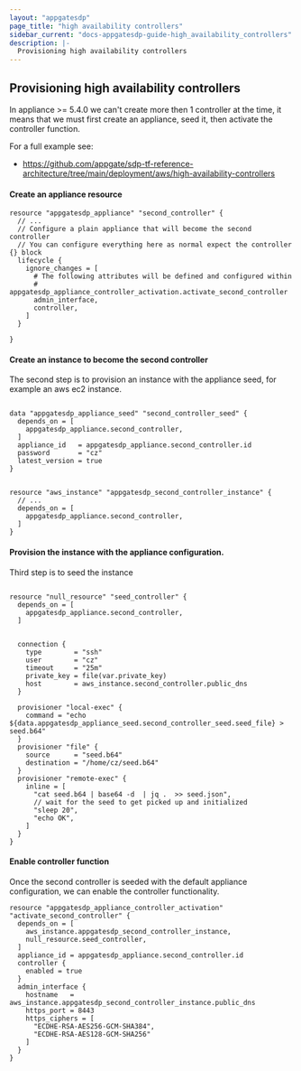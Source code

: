 ```yaml
---
layout: "appgatesdp"
page_title: "high availability controllers"
sidebar_current: "docs-appgatesdp-guide-high_availability_controllers"
description: |-
  Provisioning high availability controllers
---
```


## Provisioning high availability controllers


In appliance >= 5.4.0 we can't create more then 1 controller at the time,
it means that we must first create an appliance, seed it, then activate the controller function.


For a full example see:
- https://github.com/appgate/sdp-tf-reference-architecture/tree/main/deployment/aws/high-availability-controllers


#### Create an appliance resource

```hcl
resource "appgatesdp_appliance" "second_controller" {
  // ...
  // Configure a plain appliance that will become the second controller
  // You can configure everything here as normal expect the controller {} block
  lifecycle {
    ignore_changes = [
      # The following attributes will be defined and configured within
      # appgatesdp_appliance_controller_activation.activate_second_controller
      admin_interface,
      controller,
    ]
  }

}

```

#### Create an instance to become the second controller

The second step is to provision an instance with the appliance seed, for example an aws ec2 instance.
```hcl

data "appgatesdp_appliance_seed" "second_controller_seed" {
  depends_on = [
    appgatesdp_appliance.second_controller,
  ]
  appliance_id   = appgatesdp_appliance.second_controller.id
  password       = "cz"
  latest_version = true
}


resource "aws_instance" "appgatesdp_second_controller_instance" {
  // ...
  depends_on = [
    appgatesdp_appliance.second_controller,
  ]
}
```


#### Provision the instance with the appliance configuration.

Third step is to seed the instance
```hcl

resource "null_resource" "seed_controller" {
  depends_on = [
    appgatesdp_appliance.second_controller,
  ]


  connection {
    type        = "ssh"
    user        = "cz"
    timeout     = "25m"
    private_key = file(var.private_key)
    host        = aws_instance.second_controller.public_dns
  }

  provisioner "local-exec" {
    command = "echo ${data.appgatesdp_appliance_seed.second_controller_seed.seed_file} > seed.b64"
  }
  provisioner "file" {
    source      = "seed.b64"
    destination = "/home/cz/seed.b64"
  }
  provisioner "remote-exec" {
    inline = [
      "cat seed.b64 | base64 -d  | jq .  >> seed.json",
      // wait for the seed to get picked up and initialized
      "sleep 20",
      "echo OK",
    ]
  }
}
```

#### Enable controller function

Once the second controller is seeded with the default appliance configuration, we can enable the controller functionality.

```hcl
resource "appgatesdp_appliance_controller_activation" "activate_second_controller" {
  depends_on = [
    aws_instance.appgatesdp_second_controller_instance,
    null_resource.seed_controller,
  ]
  appliance_id = appgatesdp_appliance.second_controller.id
  controller {
    enabled = true
  }
  admin_interface {
    hostname   = aws_instance.appgatesdp_second_controller_instance.public_dns
    https_port = 8443
    https_ciphers = [
      "ECDHE-RSA-AES256-GCM-SHA384",
      "ECDHE-RSA-AES128-GCM-SHA256"
    ]
  }
}
```


